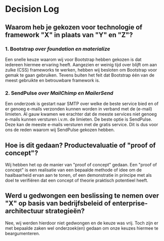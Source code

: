 # Decision Log

## Waarom heb je gekozen voor technologie of framework "X" in plaats van "Y" en "Z"?

### 1. Bootstrap _over foundation en materialize_

Een snelle keuze waarom wij voor Bootstrap hebben gekozen is dat iedereen hiermee ervaring heeft. Aangezien er weinig tijd over blijft om aan zulke (CSS) frameworks te werken, hebben wij besloten om Bootstrap voor gemak te gaan gebruiken. Tevens buiten het feit dat Bootstrap één van de meest gebruikte en betrouwbare framework is.

### 2. SendPulse _over MailChimp en MailerSend_

Een onderzoek is gestart naar SMTP over welke de beste service bied en of er genoeg e-mails verzonden kunnen worden in verband met de (e-mail) limieten. Al gauw kwamen we erachter dat de meeste services niet genoeg e-mails kunnen versturen i.v.m. de limieten. De beste optie is SendPulse. Deze kan de meeste e-mails versturen met de gratis service. Dit is dus voor ons de reden waarom wij SendPulse gekozen hebben.

## Hoe is dit gedaan? Productevaluatie of "proof of concept"?

Wij hebben het op de manier van "proof of concept" gedaan. Een "proof of concept" is een realisatie van een bepaalde methode of idee om de haalbaarheid ervan aan te tonen, of een demonstratie in principe met als doel te verifiëren dat een concept of theorie praktisch potentieel heeft.

## Werd u gedwongen een beslissing te nemen over "X" op basis van bedrijfsbeleid of enterprise-architectuur strategieën?

Nee, wij werden hierdoor niet gedwongen en de keuze was vrij. Toch zijn er met bepaalde zaken wel onderzoek(en) gedaan om onze keuzes hiermee te beargumenteren.

<!--
Intent

The purpose of this section is to simply record the major decisions that have been made, including both the technology choices (e.g. products, frameworks, etc) and the overall architecture (e.g. the structure of the software, architectural style, decomposition, patterns, etc). For example:

• Why did you choose technology or framework “X” over “Y” and “Z”?
• How did you do this? Product evaluation or proof of concept?
• Were you forced into making a decision about “X” based upon corporate policy or enterprise architecture strategies?
• Why did you choose the selected software architecture? What other options did you consider?
• How do you know that the solution satisfies the major non-functional requirements?
• etc
-->
